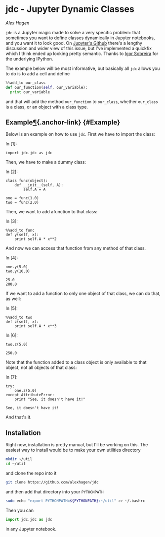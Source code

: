 # jdc - Jupyter Dynamic Classes

*Alex Hagen*

``jdc`` is a Jupyter magic made to solve a very specific problem: that sometimes
you want to define classes dynamically in Jupyter notebooks, and you want it to
look good.  On
[Jupyter's Github](https://github.com/jupyter/notebook/issues/1243) there's a
lengthy discussion and wider view of this issue, but I've implemented a quickfix
which I think ended up looking pretty semantic.  Thanks to
[Igor Sobreira](http://igorsobreira.com/2011/02/06/adding-methods-dynamically-in-python.html)
for the underlying IPython.

The example below will be most informative, but basically all ``jdc`` allows you
to do is to add a cell and define

```python
%%add_to our_class
def our_function(self, our_variable):
  print our_variable
```

and that will add the method ``our_function`` to ``our_class``, whether
``our_class`` is a class, or an object with a class type.

<div class="cell border-box-sizing text_cell rendered">

<div class="prompt input_prompt">

</div>

<div class="inner_cell">

<div class="text_cell_render border-box-sizing rendered_html">

Example[¶](#Example){.anchor-link} {#Example}
----------------------------------

</div>

</div>

</div>

<div class="cell border-box-sizing text_cell rendered">

<div class="prompt input_prompt">

</div>

<div class="inner_cell">

<div class="text_cell_render border-box-sizing rendered_html">

Below is an example on how to use `jdc`. First we have to import the
class:

</div>

</div>

</div>

<div class="cell border-box-sizing code_cell rendered">

<div class="input">

<div class="prompt input_prompt">

In \[1\]:

</div>

<div class="inner_cell">

<div class="input_area">

<div class="highlight hl-ipython2">

    import jdc.jdc as jdc

</div>

</div>

</div>

</div>

</div>

<div class="cell border-box-sizing text_cell rendered">

<div class="prompt input_prompt">

</div>

<div class="inner_cell">

<div class="text_cell_render border-box-sizing rendered_html">

Then, we have to make a dummy class:

</div>

</div>

</div>

<div class="cell border-box-sizing code_cell rendered">

<div class="input">

<div class="prompt input_prompt">

In \[2\]:

</div>

<div class="inner_cell">

<div class="input_area">

<div class="highlight hl-ipython2">

    class func(object):
        def __init__(self, A):
            self.A = A
            
    one = func(1.0)
    two = func(2.0)

</div>

</div>

</div>

</div>

</div>

<div class="cell border-box-sizing text_cell rendered">

<div class="prompt input_prompt">

</div>

<div class="inner_cell">

<div class="text_cell_render border-box-sizing rendered_html">

Then, we want to add afunction to that class:

</div>

</div>

</div>

<div class="cell border-box-sizing code_cell rendered">

<div class="input">

<div class="prompt input_prompt">

In \[3\]:

</div>

<div class="inner_cell">

<div class="input_area">

<div class="highlight hl-ipython2">

    %%add_to func
    def y(self, x):
        print self.A * x**2

</div>

</div>

</div>

</div>

</div>

<div class="cell border-box-sizing text_cell rendered">

<div class="prompt input_prompt">

</div>

<div class="inner_cell">

<div class="text_cell_render border-box-sizing rendered_html">

And now we can access that function from any method of that class.

</div>

</div>

</div>

<div class="cell border-box-sizing code_cell rendered">

<div class="input">

<div class="prompt input_prompt">

In \[4\]:

</div>

<div class="inner_cell">

<div class="input_area">

<div class="highlight hl-ipython2">

    one.y(5.0)
    two.y(10.0)

</div>

</div>

</div>

</div>

<div class="output_wrapper">

<div class="output">

<div class="output_area">

<div class="prompt">

</div>

<div class="output_subarea output_stream output_stdout output_text">

    25.0
    200.0

</div>

</div>

</div>

</div>

</div>

<div class="cell border-box-sizing text_cell rendered">

<div class="prompt input_prompt">

</div>

<div class="inner_cell">

<div class="text_cell_render border-box-sizing rendered_html">

If we want to add a function to only one object of that class, we can do
that, as well:

</div>

</div>

</div>

<div class="cell border-box-sizing code_cell rendered">

<div class="input">

<div class="prompt input_prompt">

In \[5\]:

</div>

<div class="inner_cell">

<div class="input_area">

<div class="highlight hl-ipython2">

    %%add_to two
    def z(self, x):
        print self.A * x**3

</div>

</div>

</div>

</div>

</div>

<div class="cell border-box-sizing code_cell rendered">

<div class="input">

<div class="prompt input_prompt">

In \[6\]:

</div>

<div class="inner_cell">

<div class="input_area">

<div class="highlight hl-ipython2">

    two.z(5.0)

</div>

</div>

</div>

</div>

<div class="output_wrapper">

<div class="output">

<div class="output_area">

<div class="prompt">

</div>

<div class="output_subarea output_stream output_stdout output_text">

    250.0

</div>

</div>

</div>

</div>

</div>

<div class="cell border-box-sizing text_cell rendered">

<div class="prompt input_prompt">

</div>

<div class="inner_cell">

<div class="text_cell_render border-box-sizing rendered_html">

Note that the function added to a class object is only available to that
object, not all objects of that class:

</div>

</div>

</div>

<div class="cell border-box-sizing code_cell rendered">

<div class="input">

<div class="prompt input_prompt">

In \[7\]:

</div>

<div class="inner_cell">

<div class="input_area">

<div class="highlight hl-ipython2">

    try: 
        one.z(5.0)
    except AttributeError:
        print "See, it doesn't have it!"

</div>

</div>

</div>

</div>

<div class="output_wrapper">

<div class="output">

<div class="output_area">

<div class="prompt">

</div>

<div class="output_subarea output_stream output_stdout output_text">

    See, it doesn't have it!

</div>

</div>

</div>

</div>

</div>

<div class="cell border-box-sizing text_cell rendered">

<div class="prompt input_prompt">

</div>

<div class="inner_cell">

<div class="text_cell_render border-box-sizing rendered_html">

And that's it.

</div>

</div>

</div>

## Installation

Right now, installation is pretty manual, but I'll be working on this.  The easiest way to install would be to make your own utilities directory

```bash
mkdir ~/util
cd ~/util
```

and clone the repo into it

```bash
git clone https://github.com/alexhagen/jdc
```

and then add that directory into your ``PYTHONPATH``

```bash
sudo echo "export PYTHONPATH=${PYTHONPATH}:~/util" >> ~/.bashrc
```

Then you can

```python
import jdc.jdc as jdc
```
in any Jupyter notebook.
